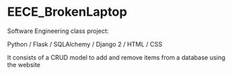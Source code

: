 # EECE_BrokenLaptop

Software Engineering class project:

Python / Flask / SQLAlchemy / Django 2 / HTML / CSS

It consists of a CRUD model to add and remove items from a database using the website
